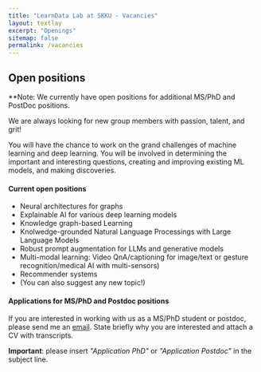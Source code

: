 ```yaml
---
title: "LearnData Lab at SKKU - Vacancies"
layout: textlay
excerpt: "Openings"
sitemap: false
permalink: /vacancies
---
```


## Open positions

**Note: We currently have open positions for additional MS/PhD and PostDoc positions.
<!-- Take a look at the [veni fellowship](https://www.nwo.nl/en/calls/nwo-talent-programme-veni-science-domain) or the Marie Curie fellowship (currently closed, next deadline probably Fall 2021, [here is last years call]({{ site.baseurl }}/downloads/h2020-wp1820-msca_en.pdf)).**
 -->

We are always looking for new group members with passion, talent, and grit!

You will have the chance to work on the grand challenges of machine learning and deep learning. You will be involved in determining the important and interesting questions, creating and improving existing ML models, and making discoveries.

#### Current open positions

- Neural architectures for graphs
- Explainable AI for various deep learning models
- Knowledge graph-based Learning
- Knolwedge-grounded Natural Language Processings with Large Language Models
- Robust prompt augmentation for LLMs and generative models
- Multi-modal learning: Video QnA/captioning for image/text or gesture recognition/medical AI with multi-sensors)
- Recommender systems
- (You can also suggest any new topic!)

<!-- You find the current job openings here:
[Opening 1]({{ site.baseurl }}/downloads/GeneralPostdoc_2019_v01.pdf),
[Opening 2]({{ site.baseurl }}/downloads/PPMS_PhD_2019_v01.pdf).
 -->
<!-- It might be interesting to look at some past job advertisements. While the projects keep changing, the themes are still roughly the same. You can download them [here]({{ site.baseurl }}/downloads/PD.pdf), [here]({{ site.baseurl }}/downloads/PHD1.pdf), or [here]({{ site.baseurl }}/downloads/PHD2.pdf). -->

#### Applications for MS/PhD and Postdoc positions
If you are interested in working with us as a MS/PhD student or postdoc, please send me an [email](mailto:hogunpark@g.skku.edu). State briefly why you are interested and attach a CV with transcripts. 

**Important**: please insert _"Application PhD"_ or _"Application Postdoc"_ in the subject line. 

<br />



<!-- 
<figure>
<img src="{{ site.url }}{{ site.baseurl }}/images/picpic/Gallery/DSC_0696.jpg" width="95%">
</figure> -->
